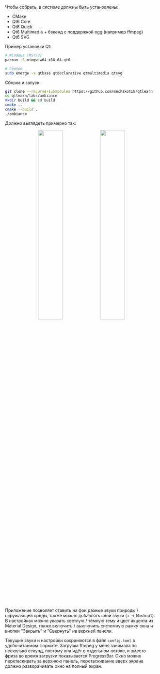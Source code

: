 Чтобы собрать, в системе должны быть установлены:

- CMake
- Qt6 Core
- Qt6 Quick
- Qt6 Multimedia + бекенд с поддержкой ogg (например ffmpeg)
- Qt6 SVG

Пример установки Qt:

```sh
# Windows (MSYS2)
pacman -S mingw-w64-x86_64-qt6

# Gentoo
sudo emerge -a qtbase qtdeclarative qtmultimedia qtsvg
```

Сборка и запуск:

```sh
git clone --recurse-submodules https://github.com/mechakotik/qtlearn
cd qtlearn/labs/ambiance
mkdir build && cd build
cmake ..
cmake --build .
./ambiance
```

Должно выглядеть примерно так:

<p align="center">
    <img src="https://github.com/user-attachments/assets/7d72f917-47d1-4e13-8e9c-17749b4a1466" width="40%">
    <img src="https://github.com/user-attachments/assets/501af7db-c0a6-427c-b728-13e2c3ac2733" width="40%">
</p>

Приложение позволяет ставить на фон разные звуки природы / окружающей среды, также можно добавлять свои звуки (+ -> Импорт). В настройках можно указать светлую / тёмную тему и цвет акцента из Material Design, также включить / выключить системную рамку окна и кнопки "Закрыть" и "Свернуть" на верхней панели.

Текущие звуки и настройки сохраняются в файл `config.toml` в удобочитаемом формате. Загрузка ffmpeg у меня занимала по несколько секунд, поэтому она идёт в отдельном потоке, и вместо фриза во время загрузки показывается ProgressBar. Окно можно перетаскивать за верхнюю панель, перетаскивание вверх экрана должно разворачивать окно на полный экран.
